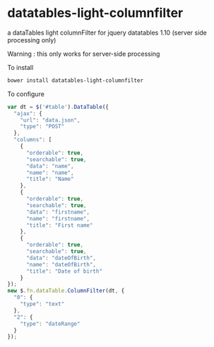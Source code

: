 # datatables-light-columnfilter
a dataTables light columnFilter for jquery datatables 1.10 (server side processing only)

Warning : this only works for server-side processing 

To install 
```bash
bower install datatables-light-columnfilter
```

To configure
```javascript
var dt = $('#table').DataTable({
  "ajax": {
    "url": "data.json",
    "type": "POST"
  },
  "columns": [
    {
      "orderable": true,
      "searchable": true,
      "data": "name",
      "name": "name",
      "title": "Name"
    },
    {
      "orderable": true,
      "searchable": true,
      "data": "firstname",
      "name": "firstname",
      "title": "First name"
    },
    {
      "orderable": true,
      "searchable": true,
      "data": "dateOfBirth",
      "name": "dateOfBirth",
      "title": "Date of birth"
    }
});
new $.fn.dataTable.ColumnFilter(dt, {
  "0": {
    "type": "text"
  },
  "2": {
    "type": "dateRange"
  }
});
```
